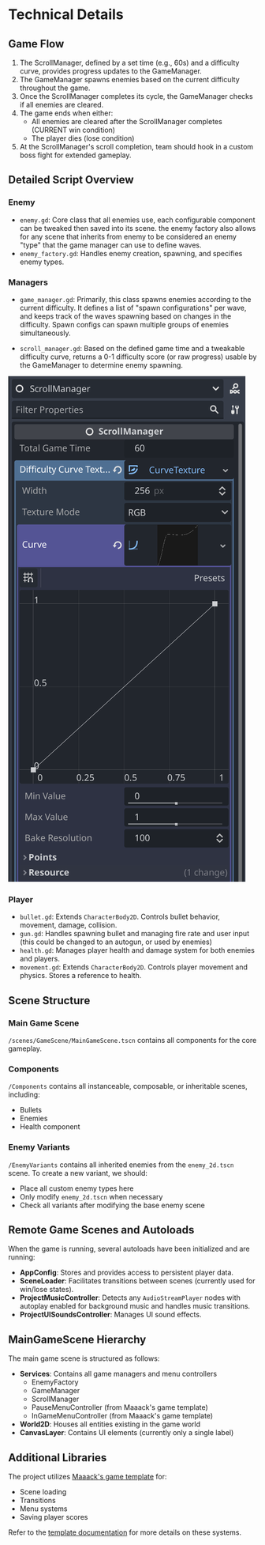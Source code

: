 # Technical Details

## Game Flow

1. The ScrollManager, defined by a set time (e.g., 60s) and a difficulty curve, provides progress updates to the GameManager.
2. The GameManager spawns enemies based on the current difficulty throughout the game.
3. Once the ScrollManager completes its cycle, the GameManager checks if all enemies are cleared.
4. The game ends when either:
   - All enemies are cleared after the ScrollManager completes (CURRENT win condition)
   - The player dies (lose condition)
5. At the ScrollManager's scroll completion, team should hook in a custom boss fight for extended gameplay.

## Detailed Script Overview

### Enemy
- `enemy.gd`: Core class that all enemies use, each configurable component can be tweaked then saved into its scene. the enemy factory also allows for any scene that inherits from enemy to be considered an enemy "type" that the game manager can use to define waves.
- `enemy_factory.gd`: Handles enemy creation, spawning, and specifies enemy types.

### Managers
- `game_manager.gd`: Primarily, this class spawns enemies according to the current difficulty. It defines a list of "spawn configurations" per wave, and keeps track of the waves spawning based on changes in the difficulty. Spawn configs can spawn multiple groups of enemies simultaneously.

- `scroll_manager.gd`: Based on the defined game time and a tweakable difficulty curve, returns a 0-1 difficulty score (or raw progress) usable by the GameManager to determine enemy spawning.

![/documentation/images/difficulty.png](/documentation/images/difficulty.png)

### Player
- `bullet.gd`: Extends `CharacterBody2D`. Controls bullet behavior, movement, damage, collision.
- `gun.gd`: Handles spawning bullet and managing fire rate and user input (this could be changed to an autogun, or used by enemies)
- `health.gd`: Manages player health and damage system for both enemies and players.
- `movement.gd`: Extends `CharacterBody2D`. Controls player movement and physics. Stores a reference to health.

## Scene Structure

### Main Game Scene
`/scenes/GameScene/MainGameScene.tscn` contains all components for the core gameplay.

### Components
`/Components` contains all instanceable, composable, or inheritable scenes, including:
- Bullets
- Enemies
- Health component

### Enemy Variants
`/EnemyVariants` contains all inherited enemies from the `enemy_2d.tscn` scene. To create a new variant, we should:
- Place all custom enemy types here
- Only modify `enemy_2d.tscn` when necessary
- Check all variants after modifying the base enemy scene

## Remote Game Scenes and Autoloads

When the game is running, several autoloads have been initialized and are running:

- **AppConfig**: Stores and provides access to persistent player data.
- **SceneLoader**: Facilitates transitions between scenes (currently used for win/lose states).
- **ProjectMusicController**: Detects any `AudioStreamPlayer` nodes with autoplay enabled for background music and handles music transitions.
- **ProjectUISoundsController**: Manages UI sound effects.

## MainGameScene Hierarchy

The main game scene is structured as follows:

- **Services**: Contains all game managers and menu controllers
  - EnemyFactory
  - GameManager
  - ScrollManager
  - PauseMenuController (from Maaack's game template)
  - InGameMenuController (from Maaack's game template)
- **World2D**: Houses all entities existing in the game world
- **CanvasLayer**: Contains UI elements (currently only a single label)

## Additional Libraries

The project utilizes [Maaack's game template](https://github.com/Maaack/Godot-Game-Template) for:
- Scene loading
- Transitions
- Menu systems
- Saving player scores

Refer to the [template documentation](/addons/maaacks_game_template/docs/NewProject.md) for more details on these systems.
